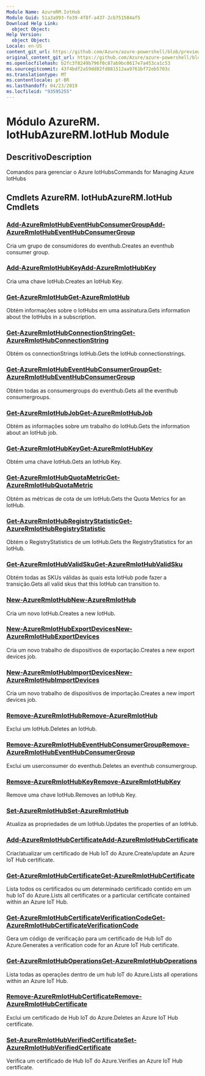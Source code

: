 ```yaml
---
Module Name: AzureRM.IotHub
Module Guid: 51a3a993-fe39-4f8f-a437-2cb751584af5
Download Help Link:
  object Object: 
Help Version:
  object Object: 
Locale: en-US
content_git_url: https://github.com/Azure/azure-powershell/blob/preview/src/ResourceManager/IotHub/Commands.IotHub/help/AzureRM.IotHub.md
original_content_git_url: https://github.com/Azure/azure-powershell/blob/preview/src/ResourceManager/IotHub/Commands.IotHub/help/AzureRM.IotHub.md
ms.openlocfilehash: b2fc3f8249b796f0c87ab9bc0617e7a453ca1c53
ms.sourcegitcommit: 43f4bdf2a59dd82fd881512aa9761bf72eb5703c
ms.translationtype: MT
ms.contentlocale: pt-BR
ms.lasthandoff: 04/23/2019
ms.locfileid: "93595255"
---
```

# <span data-ttu-id="bfd9d-101">Módulo AzureRM. IotHub</span><span class="sxs-lookup"><span data-stu-id="bfd9d-101">AzureRM.IotHub Module</span></span>
## <span data-ttu-id="bfd9d-102">Descritivo</span><span class="sxs-lookup"><span data-stu-id="bfd9d-102">Description</span></span>
<span data-ttu-id="bfd9d-103">Comandos para gerenciar o Azure IotHubs</span><span class="sxs-lookup"><span data-stu-id="bfd9d-103">Commands for Managing Azure IotHubs</span></span>

## <span data-ttu-id="bfd9d-104">Cmdlets AzureRM. IotHub</span><span class="sxs-lookup"><span data-stu-id="bfd9d-104">AzureRM.IotHub Cmdlets</span></span>
### [<span data-ttu-id="bfd9d-105">Add-AzureRmIotHubEventHubConsumerGroup</span><span class="sxs-lookup"><span data-stu-id="bfd9d-105">Add-AzureRmIotHubEventHubConsumerGroup</span></span>](Add-AzureRmIotHubEventHubConsumerGroup.md)
<span data-ttu-id="bfd9d-106">Cria um grupo de consumidores do eventhub.</span><span class="sxs-lookup"><span data-stu-id="bfd9d-106">Creates an eventhub consumer group.</span></span>

### [<span data-ttu-id="bfd9d-107">Add-AzureRmIotHubKey</span><span class="sxs-lookup"><span data-stu-id="bfd9d-107">Add-AzureRmIotHubKey</span></span>](Add-AzureRmIotHubKey.md)
<span data-ttu-id="bfd9d-108">Cria uma chave IotHub.</span><span class="sxs-lookup"><span data-stu-id="bfd9d-108">Creates an IotHub Key.</span></span>

### [<span data-ttu-id="bfd9d-109">Get-AzureRmIotHub</span><span class="sxs-lookup"><span data-stu-id="bfd9d-109">Get-AzureRmIotHub</span></span>](Get-AzureRmIotHub.md)
<span data-ttu-id="bfd9d-110">Obtém informações sobre o IotHubs em uma assinatura.</span><span class="sxs-lookup"><span data-stu-id="bfd9d-110">Gets information about the IotHubs in a subscription.</span></span>

### [<span data-ttu-id="bfd9d-111">Get-AzureRmIotHubConnectionString</span><span class="sxs-lookup"><span data-stu-id="bfd9d-111">Get-AzureRmIotHubConnectionString</span></span>](Get-AzureRmIotHubConnectionString.md)
<span data-ttu-id="bfd9d-112">Obtém os connectionStrings IotHub.</span><span class="sxs-lookup"><span data-stu-id="bfd9d-112">Gets the IotHub connectionstrings.</span></span>

### [<span data-ttu-id="bfd9d-113">Get-AzureRmIotHubEventHubConsumerGroup</span><span class="sxs-lookup"><span data-stu-id="bfd9d-113">Get-AzureRmIotHubEventHubConsumerGroup</span></span>](Get-AzureRmIotHubEventHubConsumerGroup.md)
<span data-ttu-id="bfd9d-114">Obtém todas as consumergroups do eventhub.</span><span class="sxs-lookup"><span data-stu-id="bfd9d-114">Gets all the eventhub consumergroups.</span></span>

### [<span data-ttu-id="bfd9d-115">Get-AzureRmIotHubJob</span><span class="sxs-lookup"><span data-stu-id="bfd9d-115">Get-AzureRmIotHubJob</span></span>](Get-AzureRmIotHubJob.md)
<span data-ttu-id="bfd9d-116">Obtém as informações sobre um trabalho do IotHub.</span><span class="sxs-lookup"><span data-stu-id="bfd9d-116">Gets the information about an IotHub job.</span></span>

### [<span data-ttu-id="bfd9d-117">Get-AzureRmIotHubKey</span><span class="sxs-lookup"><span data-stu-id="bfd9d-117">Get-AzureRmIotHubKey</span></span>](Get-AzureRmIotHubKey.md)
<span data-ttu-id="bfd9d-118">Obtém uma chave IotHub.</span><span class="sxs-lookup"><span data-stu-id="bfd9d-118">Gets an IotHub Key.</span></span>

### [<span data-ttu-id="bfd9d-119">Get-AzureRmIotHubQuotaMetric</span><span class="sxs-lookup"><span data-stu-id="bfd9d-119">Get-AzureRmIotHubQuotaMetric</span></span>](Get-AzureRmIotHubQuotaMetric.md)
<span data-ttu-id="bfd9d-120">Obtém as métricas de cota de um IotHub.</span><span class="sxs-lookup"><span data-stu-id="bfd9d-120">Gets the Quota Metrics for an IotHub.</span></span>

### [<span data-ttu-id="bfd9d-121">Get-AzureRmIotHubRegistryStatistic</span><span class="sxs-lookup"><span data-stu-id="bfd9d-121">Get-AzureRmIotHubRegistryStatistic</span></span>](Get-AzureRmIotHubRegistryStatistic.md)
<span data-ttu-id="bfd9d-122">Obtém o RegistryStatistics de um IotHub.</span><span class="sxs-lookup"><span data-stu-id="bfd9d-122">Gets the RegistryStatistics for an IotHub.</span></span>

### [<span data-ttu-id="bfd9d-123">Get-AzureRmIotHubValidSku</span><span class="sxs-lookup"><span data-stu-id="bfd9d-123">Get-AzureRmIotHubValidSku</span></span>](Get-AzureRmIotHubValidSku.md)
<span data-ttu-id="bfd9d-124">Obtém todas as SKUs válidas às quais esta IotHub pode fazer a transição.</span><span class="sxs-lookup"><span data-stu-id="bfd9d-124">Gets all valid skus that this IotHub can transition to.</span></span>

### [<span data-ttu-id="bfd9d-125">New-AzureRmIotHub</span><span class="sxs-lookup"><span data-stu-id="bfd9d-125">New-AzureRmIotHub</span></span>](New-AzureRmIotHub.md)
<span data-ttu-id="bfd9d-126">Cria um novo IotHub.</span><span class="sxs-lookup"><span data-stu-id="bfd9d-126">Creates a new IotHub.</span></span>

### [<span data-ttu-id="bfd9d-127">New-AzureRmIotHubExportDevices</span><span class="sxs-lookup"><span data-stu-id="bfd9d-127">New-AzureRmIotHubExportDevices</span></span>](New-AzureRmIotHubExportDevices.md)
<span data-ttu-id="bfd9d-128">Cria um novo trabalho de dispositivos de exportação.</span><span class="sxs-lookup"><span data-stu-id="bfd9d-128">Creates a new export devices job.</span></span>

### [<span data-ttu-id="bfd9d-129">New-AzureRmIotHubImportDevices</span><span class="sxs-lookup"><span data-stu-id="bfd9d-129">New-AzureRmIotHubImportDevices</span></span>](New-AzureRmIotHubImportDevices.md)
<span data-ttu-id="bfd9d-130">Cria um novo trabalho de dispositivos de importação.</span><span class="sxs-lookup"><span data-stu-id="bfd9d-130">Creates a new import devices job.</span></span>

### [<span data-ttu-id="bfd9d-131">Remove-AzureRmIotHub</span><span class="sxs-lookup"><span data-stu-id="bfd9d-131">Remove-AzureRmIotHub</span></span>](Remove-AzureRmIotHub.md)
<span data-ttu-id="bfd9d-132">Exclui um IotHub.</span><span class="sxs-lookup"><span data-stu-id="bfd9d-132">Deletes an IotHub.</span></span>

### [<span data-ttu-id="bfd9d-133">Remove-AzureRmIotHubEventHubConsumerGroup</span><span class="sxs-lookup"><span data-stu-id="bfd9d-133">Remove-AzureRmIotHubEventHubConsumerGroup</span></span>](Remove-AzureRmIotHubEventHubConsumerGroup.md)
<span data-ttu-id="bfd9d-134">Exclui um userconsumer do eventhub.</span><span class="sxs-lookup"><span data-stu-id="bfd9d-134">Deletes an eventhub consumergroup.</span></span>

### [<span data-ttu-id="bfd9d-135">Remove-AzureRmIotHubKey</span><span class="sxs-lookup"><span data-stu-id="bfd9d-135">Remove-AzureRmIotHubKey</span></span>](Remove-AzureRmIotHubKey.md)
<span data-ttu-id="bfd9d-136">Remove uma chave IotHub.</span><span class="sxs-lookup"><span data-stu-id="bfd9d-136">Removes an IotHub Key.</span></span>

### [<span data-ttu-id="bfd9d-137">Set-AzureRmIotHub</span><span class="sxs-lookup"><span data-stu-id="bfd9d-137">Set-AzureRmIotHub</span></span>](Set-AzureRmIotHub.md)
<span data-ttu-id="bfd9d-138">Atualiza as propriedades de um IotHub.</span><span class="sxs-lookup"><span data-stu-id="bfd9d-138">Updates the properties of an IotHub.</span></span>

### [<span data-ttu-id="bfd9d-139">Add-AzureRmIotHubCertificate</span><span class="sxs-lookup"><span data-stu-id="bfd9d-139">Add-AzureRmIotHubCertificate</span></span>](Add-AzureRmIotHubCertificate.md)
<span data-ttu-id="bfd9d-140">Criar/atualizar um certificado de Hub IoT do Azure.</span><span class="sxs-lookup"><span data-stu-id="bfd9d-140">Create/update an Azure IoT Hub certificate.</span></span>

### [<span data-ttu-id="bfd9d-141">Get-AzureRmIotHubCertificate</span><span class="sxs-lookup"><span data-stu-id="bfd9d-141">Get-AzureRmIotHubCertificate</span></span>](Get-AzureRmIotHubCertificate.md)
<span data-ttu-id="bfd9d-142">Lista todos os certificados ou um determinado certificado contido em um hub IoT do Azure.</span><span class="sxs-lookup"><span data-stu-id="bfd9d-142">Lists all certificates or a particular certificate contained within an Azure IoT Hub.</span></span> 

### [<span data-ttu-id="bfd9d-143">Get-AzureRmIotHubCertificateVerificationCode</span><span class="sxs-lookup"><span data-stu-id="bfd9d-143">Get-AzureRmIotHubCertificateVerificationCode</span></span>](Get-AzureRmIotHubCertificateVerificationCode.md)
<span data-ttu-id="bfd9d-144">Gera um código de verificação para um certificado de Hub IoT do Azure.</span><span class="sxs-lookup"><span data-stu-id="bfd9d-144">Generates a verification code for an Azure IoT Hub certificate.</span></span> 

### [<span data-ttu-id="bfd9d-145">Get-AzureRmIotHubOperations</span><span class="sxs-lookup"><span data-stu-id="bfd9d-145">Get-AzureRmIotHubOperations</span></span>](Get-AzureRmIotHubOperations.md)
<span data-ttu-id="bfd9d-146">Lista todas as operações dentro de um hub IoT do Azure.</span><span class="sxs-lookup"><span data-stu-id="bfd9d-146">Lists all operations within an Azure IoT Hub.</span></span> 

### [<span data-ttu-id="bfd9d-147">Remove-AzureRmIotHubCertificate</span><span class="sxs-lookup"><span data-stu-id="bfd9d-147">Remove-AzureRmIotHubCertificate</span></span>](Remove-AzureRmIotHubCertificate.md)
<span data-ttu-id="bfd9d-148">Exclui um certificado de Hub IoT do Azure.</span><span class="sxs-lookup"><span data-stu-id="bfd9d-148">Deletes an Azure IoT Hub certificate.</span></span>

### [<span data-ttu-id="bfd9d-149">Set-AzureRmIotHubVerifiedCertificate</span><span class="sxs-lookup"><span data-stu-id="bfd9d-149">Set-AzureRmIotHubVerifiedCertificate</span></span>](Set-AzureRmIotHubVerifiedCertificate.md)
<span data-ttu-id="bfd9d-150">Verifica um certificado de Hub IoT do Azure.</span><span class="sxs-lookup"><span data-stu-id="bfd9d-150">Verifies an Azure IoT Hub certificate.</span></span> 

